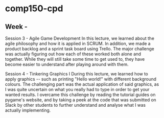 # comp150-cpd

## Week -

Session 3 - Agile Game Development
In this lecture, we learned about the agile philosophy and how it is applied in SCRUM. In addition, we made a product backlog and a sprint task board using Trello. The major challenge was actually figuring out how each of these worked both alone and together. While they will still take some time to get used to, they have become easier to understand after playing around with them. 

Session 4 - Tinkering Graphics I
During this lecture, we learned how to apply graphics -- such as printing "Hello world!" with different background colours. The challenging part was the actual application of said graphics, as I was quite uncertain on what you really had to type in order to get your wanted results. I overcame this challenge by reading the tutorial guides on pygame's website, and by taking a peek at the code that was submitted on Slack by other students to further understand and analyse what I was actually implementing. 
